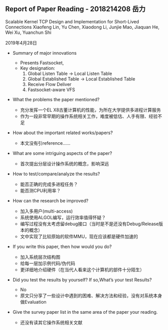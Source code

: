 ## Report of Paper Reading - 2018214208 岳力  
Scalable Kernel TCP Design and Implementation for Short-Lived Connections
Xiaofeng Lin, Yu Chen, Xiaodong Li, Junjie Mao, Jiaquan He, Wei Xu, Yuanchun Shi

2019年4月28日
- Summary of major innovations
    - Presents Fastsocket, 
    - Key designation:
        1. Global Listen Table → Local Listen Table 
        1. Global Established Table → Local Established Table
        1. Receive Flow Deliver
        1. Fastsocket-aware VFS

- What the problems the paper mentioned?
    - 充分发挥一个EL X8古董计算机的性能，为所在大学提供多进程计算服务
    - 作为一段非常早期的操作系统相关工作，难度被低估、人手有限、经验不足
- How about the important related works/papers?
    - 本文没有引reference......
- What are some intriguing aspects of the paper?
    - 首次提出分层设计操作系统的概念，影响深远
- How to test/compare/analyze the results?
    - 能否正确的完成多进程任务？
    - 能否测CPU利用率？
- How can the research be improved?
    - 加入多用户(multi-access)
    - 系统使用ALGOL编写，运行效率值得怀疑？
    - 编写过程没有太考虑留debug接口（当时是不是还没有Debug/Release版本的概念）
    - 文中实现了比较原始的软件MMU，现在应该都是硬件加速的
- If you write this paper, then how would you do?
    - 加入系统层次结构图
    - 给每一层加示例代码/伪代码
    - 更详细地介绍硬件（在当代人看来这个计算机的部件十分陌生）
- Did you test the results by yourself? If so,What’s your test Results?
    - No
    - 原文只分享了一些设计中遇到的困难、解决方法和经验，没有对系统本身做Evaluation
- Give the survey paper list in the same area of the paper your reading.
    - 还没有读其它操作系统相关文献